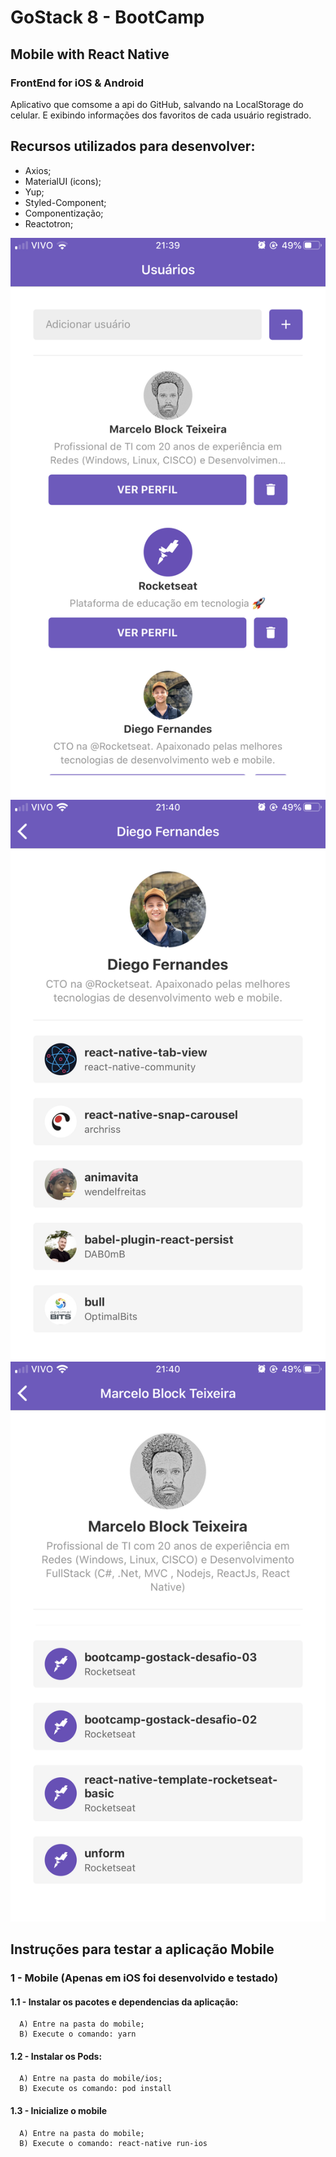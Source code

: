 # GoStack 8 - BootCamp
## Mobile with React Native
### FrontEnd for iOS & Android
Aplicativo que comsome a api do GitHub, salvando na LocalStorage do celular.
E exibindo informações dos favoritos de cada usuário registrado.

## Recursos utilizados para desenvolver:
   - Axios;
   - MaterialUI (icons);
   - Yup;
   - Styled-Component;
   - Componentização;
   - Reactotron;

![alt text](https://github.com/marcelochb/GitHubMobile/blob/master/assets/IMG_0203.PNG)
![alt text](https://github.com/marcelochb/GitHubMobile/blob/master/assets/IMG_0204.PNG)
![alt text](https://github.com/marcelochb/GitHubMobile/blob/master/assets/IMG_0205.PNG)

## Instruções para testar a aplicação Mobile

### 1 - Mobile (Apenas em iOS foi desenvolvido e testado)      

   #### 1.1 - Instalar os pacotes e dependencias da aplicação:
      A) Entre na pasta do mobile;
      B) Execute o comando: yarn

   #### 1.2 - Instalar os Pods:
      A) Entre na pasta do mobile/ios;
      B) Execute os comando: pod install
      
   #### 1.3 - Inicialize o mobile
      A) Entre na pasta do mobile;
      B) Execute o comando: react-native run-ios
